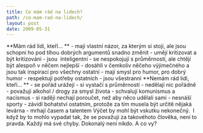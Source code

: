 ```yaml
---
title: Co mám rád na lidech? 
path: /co-mam-rad-na-lidech/
layout: post
date: 2009-05-31
---
```


**Mám rád lidi, kteří... ** \- mají vlastní názor, za kterým si stojí, ale jsou schopni ho pod tíhou dobrých argumentů snadno změnit \- umějí kritizovat a být kritizováni \- jsou  inteligentní \- se nespokojují s průměrností, ale chtějí být alespoň v něčem nejlepší \- dosáhli v čemkoliv něčeho výjimečného a jsou tak inspirací pro všechny ostatní \- mají smysl pro humor, pro dobrý humor \- respektují potřeby ostatních \- jsou všestranní **Nemám rád lidi, kteří... ** \- se pořád urážejí \- si vystačí s průměrností \- nedělají nic pořádně \- považují alkohol / drogy za smysl života \- schvalují komunismus a nacismus \- si raději nechají poroučet, než aby něco udělali sami \- nesnáší sporty \- závidí bohatství ostatním, protože za tím musela být určitě nějaká levárna \- mrhají časem a talentem Výčet by mohl být vskutku nekonečný.  I když by to mohlo vypadat tak, že se považuji za takovéhoto člověka, není to pravda. Každý má své chyby. Dokonalý není nikdo. A co vy?